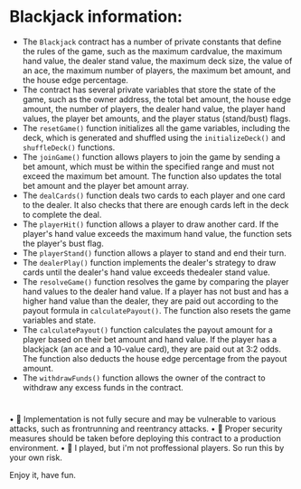 # Blackjack information:
- The `Blackjack` contract has a number of private constants that define the rules of the game, such as the maximum cardvalue, the maximum hand value, the dealer stand value, the maximum deck size, the value of an ace, the maximum number of players, the maximum bet amount, and the house edge percentage.
- The contract has several private variables that store the state of the game, such as the owner address, the total bet amount, the house edge amount, the number of players, the dealer hand value, the player hand values, the player bet amounts, and the player status (stand/bust) flags.
- The `resetGame()` function initializes all the game variables, including the deck, which is generated and shuffled using the `initializeDeck()` and `shuffleDeck()` functions.
- The `joinGame()` function allows players to join the game by sending a bet amount, which must be within the specified range and must not exceed the maximum bet amount. The function also updates the total bet amount and the player bet amount array.
- The `dealCards()` function deals two cards to each player and one card to the dealer. It also checks that there are enough cards left in the deck to complete the deal.
- The `playerHit()` function allows a player to draw another card. If the player's hand value exceeds the maximum hand value, the function sets the player's bust flag.
- The `playerStand()` function allows a player to stand and end their turn.
- The `dealerPlay()` function implements the dealer's strategy to draw cards until the dealer's hand value exceeds thedealer stand value.
- The `resolveGame()` function resolves the game by comparing the player hand values to the dealer hand value. If a player has not bust and has a higher hand value than the dealer, they are paid out according to the payout formula in `calculatePayout()`. The function also resets the game variables and state.
- The `calculatePayout()` function calculates the payout amount for a player based on their bet amount and hand value. If the player has a blackjack (an ace and a 10-value card), they are paid out at 3:2 odds. The function also deducts the house edge percentage from the payout amount.
- The `withdrawFunds()` function allows the owner of the contract to withdraw any excess funds in the contract.

#

• 🛑 Implementation is not fully secure and may be vulnerable to various attacks, such as frontrunning and reentrancy attacks. 
• 🛑 Proper security measures should be taken before deploying this contract to a production environment.
• 🛑 I played, but i'm not proffessional players. So run this by your own risk.

Enjoy it, have fun.
